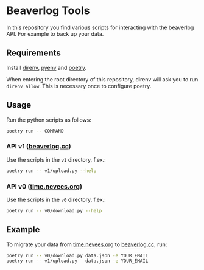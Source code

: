 # Beaverlog Tools

In this repository you find various scripts for interacting with the beaverlog API. For example to back up your data.

## Requirements

Install [direnv](https://direnv.net/docs/installation.html), [pyenv](https://github.com/pyenv/pyenv#installation)
and [poetry](https://python-poetry.org/docs/#installation).

When entering the root directory of this repository, direnv will ask you to run `direnv allow`.
This is necessary once to configure poetry.

## Usage

Run the python scripts as follows:

```bash
poetry run -- COMMAND
```

### API v1 ([beaverlog.cc](https://beaverlog.cc/api/swagger-ui))

Use the scripts in the `v1` directory, f.ex.:

```bash
poetry run -- v1/upload.py --help
```

### API v0 ([time.nevees.org](http://time.nevees.org/api/swagger-ui))

Use the scripts in the `v0` directory, f.ex.:

```bash
poetry run -- v0/download.py --help
```

## Example

To migrate your data from [time.nevees.org](http://time.nevees.org) to [beaverlog.cc](https://beaverlog.cc), run:

```bash
poetry run -- v0/download.py data.json -e YOUR_EMAIL
poetry run -- v1/upload.py   data.json -e YOUR_EMAIL
```
